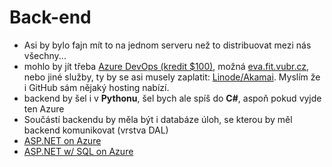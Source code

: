 # Back-end
- Asi by bylo fajn mít to na jednom serveru než to distribuovat mezi nás všechny...
- mohlo by jít třeba [Azure DevOps (kredit $100)](https://azure.microsoft.com/en-us/free/students/), možná [eva.fit.vubr.cz](https://www.fit.vut.cz/units/cvt/net/unixintro.php.en), nebo jiné služby, ty by se asi musely zaplatit: [Linode/Akamai](https://www.linode.com). Myslím že i GitHub sám nějaký hosting nabízí.
- backend by šel i v **Pythonu**, šel bych ale spíš do **C#**, aspoň pokud vyjde ten Azure
- Součástí backendu by měla být i databáze úloh, se kterou by měl backend komunikovat (vrstva DAL)
- [ASP.NET on Azure](https://learn.microsoft.com/en-us/azure/app-service/quickstart-dotnetcore?tabs=net60&pivots=development-environment-azure-portal)
- [ASP.NET w/ SQL on Azure](https://learn.microsoft.com/en-us/azure/app-service/tutorial-dotnetcore-sqldb-app)